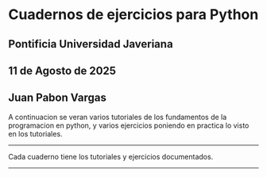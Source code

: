 # **Cuadernos de ejercicios para Python**

## Pontificia Universidad Javeriana
## 11 de Agosto de 2025
## Juan Pabon Vargas


A continuacion se veran varios tutoriales de los fundamentos de la programacion en python, y varios ejercicios poniendo en practica lo visto en los tutoriales.

<hr>
Cada cuaderno tiene los tutoriales y ejercicios documentados.
<hr>
